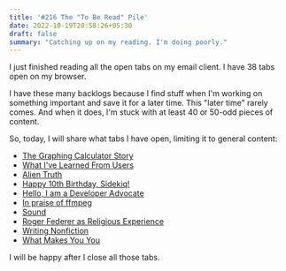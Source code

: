 ```yaml
---
title: '#216 The "To Be Read" Pile'
date: 2022-10-19T20:58:26+05:30
draft: false
summary: "Catching up on my reading. I'm doing poorly."
---
```


I just finished reading all the open tabs on my email client. I have 38 tabs open on my browser.

I have these many backlogs because I find stuff when I'm working on something important and save it for a later time. This "later time" rarely comes. And when it does, I'm stuck with at least 40 or 50-odd pieces of content.

So, today, I will share what tabs I have open, limiting it to general content:

- [The Graphing Calculator Story](https://www.pacifict.com/Story/)
- [What I've Learned From Users](http://www.paulgraham.com/users.html)
- [Alien Truth](http://www.paulgraham.com/alien.html)
- [Happy 10th Birthday, Sidekiq!](https://www.mikeperham.com/2022/01/17/happy-10th-birthday-sidekiq/)
- [Hello, I am a Developer Advocate](https://medium.com/@joelmarcey/hello-i-am-a-developer-advocate-ff7db13058c7)
- [In praise of ffmpeg](https://drewdevault.com/2022/10/12/In-praise-of-ffmpeg.html)
- [Sound](https://ciechanow.ski/sound/)
- [Roger Federer as Religious Experience](https://www.nytimes.com/2006/08/20/sports/playmagazine/20federer.html)
- [Writing Nonfiction](https://www.brainspodcast.com/episode/writing-nonfiction)
- [What Makes You You](https://waitbutwhy.com/2014/12/what-makes-you-you.html?utm_source=Main+List&utm_campaign=07785e1d03-AUTO_ARCHIVE-08&utm_medium=email&utm_term=0_5b568bad0b-07785e1d03-55523149&mc_cid=07785e1d03)

I will be happy after I close all those tabs.
